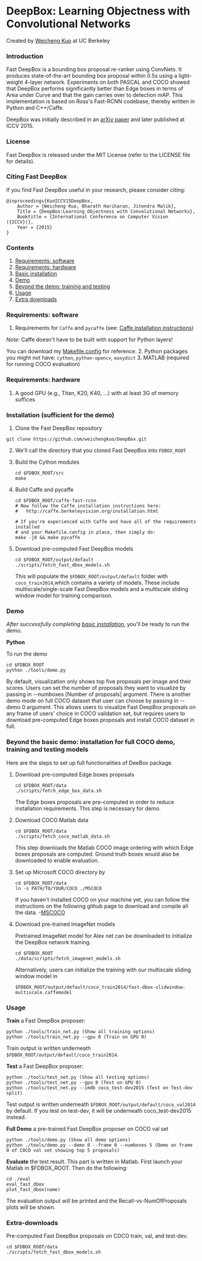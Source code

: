 # DeepBox: Learning Objectness with Convolutional Networks

Created by [Weicheng Kuo](http://www.eecs.berkeley.edu/~wckuo/) at UC Berkeley

### Introduction

Fast DeepBox is a bounding box proposal re-ranker using ConvNets. It produces state-of-the-art bounding box proposal within 0.5s using a light-weight 4-layer network. Experiments on both PASCAL and COCO showed that DeepBox performs significantly better than Edge boxes in terms of Area under Curve and that the gain carries over to detection mAP. This implementation is based on Ross's Fast-RCNN codebase, thereby written in Python and C++/Caffe.

DeepBox was initially described in an [arXiv paper](http://arxiv.org/abs/1505.02146) and later published at ICCV 2015.

### License

Fast DeepBox is released under the MIT License (refer to the LICENSE file for details).

### Citing Fast DeepBox

If you find Fast DeepBox useful in your research, please consider citing:

    @inproceedings{KuoICCV15DeepBox,
        Author = {Weicheng Kuo, Bharath Hariharan, Jitendra Malik},
        Title = {DeepBox:Learning Objectness with Convolutional Networks},
        Booktitle = {International Conference on Computer Vision ({ICCV})},
        Year = {2015}
    }
    
### Contents
1. [Requirements: software](#requirements-software)
2. [Requirements: hardware](#requirements-hardware)
3. [Basic installation](#installation-sufficient-for-the-demo)
4. [Demo](#demo)
5. [Beyond the demo: training and testing](#beyond-the-demo-installation-for-training-and-testing-models)
6. [Usage](#usage)
7. [Extra downloads](#extra-downloads)

### Requirements: software

1. Requirements for `Caffe` and `pycaffe` (see: [Caffe installation instructions](http://caffe.berkeleyvision.org/installation.html))

  *Note:* Caffe doesn't have to be built with support for Python layers!

  You can download my [Makefile.config](http://www.cs.berkeley.edu/~wckuo/fast-dbox-data/Makefile.config) for reference.
2. Python packages you might not have: `cython`, `python-opencv`, `easydict`
3. MATLAB (required for running COCO evaluation)

### Requirements: hardware

1. A good GPU (e.g., Titan, K20, K40, ...) with at least 3G of memory suffices

### Installation (sufficient for the demo)

1. Clone the Fast DeepBox repository
  ```Shell
  git clone https://github.com/weichengkuo/DeepBox.git
  ```
  
2. We'll call the directory that you cloned Fast DeepBox into `FDBOX_ROOT`

3. Build the Cython modules
    ```Shell
    cd $FDBOX_ROOT/src
    make
    ```
    
4. Build Caffe and pycaffe
    ```Shell
    cd $FDBOX_ROOT/caffe-fast-rcnn
    # Now follow the Caffe installation instructions here:
    #   http://caffe.berkeleyvision.org/installation.html

    # If you're experienced with Caffe and have all of the requirements installed
    # and your Makefile.config in place, then simply do:
    make -j8 && make pycaffe
    ```
    
5. Download pre-computed Fast DeepBox models
    ```Shell
    cd $FDBOX_ROOT/output/default
    ./scripts/fetch_fast_dbox_models.sh
    ```

    This will populate the `$FDBOX_ROOT/output/default` folder with `coco_train2014`,which contains a variety of models. These include multiscale/single-scale Fast DeepBox models and a multiscale sliding window model for training comparison.

### Demo

*After successfully completing [basic installation](#installation-sufficient-for-the-demo)*, you'll be ready to run the demo.

**Python**

To run the demo
```Shell
cd $FDBOX_ROOT
python ./tools/demo.py
```
By default, visualization only shows top five proposals per image and their scores. Users can set the number of proposals they want to visualize by passing in --numboxes [Number of proposals] argument. There is another demo mode on full COCO dataset that user can choose by passing in --demo 0 argument. This allows users to visualize Fast DeepBox proposals on any frame of users' choice in COCO validation set, but requires users to download pre-computed Edge boxes proposals and install COCO dataset in full. 

### Beyond the basic demo: installation for full COCO demo, training and testing models
Here are the steps to set up full functionalities of DeeBox package.

1. Download pre-computed Edge boxes proposals
    ```Shell
    cd $FDBOX_ROOT/data
    ./scripts/fetch_edge_box_data.sh
    ```
    The Edge boxes proposals are pre-computed in order to reduce installation requirements. This step is necessary for demo.

2. Download COCO Matlab data 
    ```Shell
    cd $FDBOX_ROOT/data
    ./scripts/fetch_coco_matlab_data.sh
    ```
    This step downloads the Matlab COCO image ordering with which Edge boxes proposals are computed. Ground truth boxes would also be downloaded to enable evaluation.

3. Set up Microsoft COCO directory by
    ```Shell
    cd $FDBOX_ROOT/data
    ln -s PATH/TO/YOUR/COCO ./MSCOCO
    ```
    If you haven't installed COCO on your machine yet, you can follow the instructions on the following github page to download and compile all the data. 
   -[MSCOCO](https://github.com/pdollar/coco)

4.  Download pre-trained ImageNet models

    Pretrained ImageNet model for Alex net can be downloaded to initialize the DeepBox network training.
    ```Shell
    cd $FDBOX_ROOT
    ./data/scripts/fetch_imagenet_models.sh
    ```
    Alternatively, users can initialize the training with our multiscale sliding window model in
    ```Shell
    $FDBOX_ROOT/output/default/coco_train2014/fast-dbox-slidwindow-multiscale.caffemodel
    ```

### Usage

**Train** a Fast DeepBox proposer:

```Shell
python ./tools/train_net.py (Show all training options)
python ./tools/train_net.py --gpu 0 (Train on GPU 0)
```
Train output is written underneath `$FDBOX_ROOT/output/default/coco_train2014`.


**Test** a Fast DeepBox proposer:

```Shell
python ./tools/test_net.py (Show all testing options)
python ./tools/test_net.py --gpu 0 (Test on GPU 0)
python ./tools/test_net.py --imdb coco_test-dev2015 (Test on Test-dev split)  
```

Test output is written underneath `$FDBOX_ROOT/output/default/coco_val2014` by default. If you test on test-dev, it will be underneath coco_test-dev2015 instead.

**Full Demo** a pre-trained Fast DeepBox proposer on COCO val set

```Shell
python ./tools/demo.py (Show all demo options)
python ./tools/demo.py --demo 0 --frame 0 --numboxes 5 (Demo on frame 0 of COCO val set showing top 5 proposals)
```

**Evaluate** the test result. This part is written in Matlab. First launch your Matlab in $FDBOX_ROOT. Then do the following:

```Shell
cd ./eval
eval_fast_dbox
plot_fast_dbox(name)
```
The evaluation output will be printed and the Recall-vs-NumOfProposals plots will be shown. 

### Extra-downloads

  Pre-computed Fast DeepBox proposals on COCO train, val, and test-dev. 
  ```Shell
  cd $FDBOX_ROOT/data
  ./scripts/fetch_fast_dbox_models.sh
  ```

